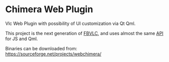 Chimera Web Plugin
==========

Vlc Web Plugin with possibility of UI customization via Qt Qml.

This project is the next generation of [FBVLC](https://github.com/RSATom/fbvlc), and uses almost the same [API](http://code.google.com/p/fbvlc/wiki/FBVLC_API) for JS and Qml.


Binaries can be downloaded from: https://sourceforge.net/projects/webchimera/
